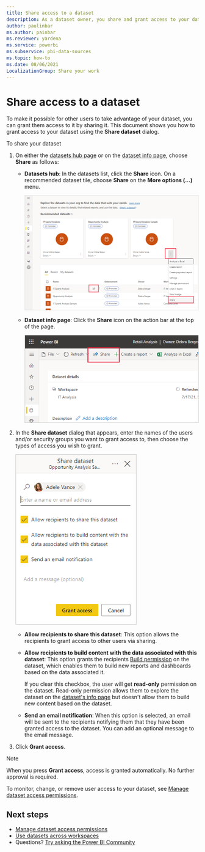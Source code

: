 ```yaml
---
title: Share access to a dataset
description: As a dataset owner, you share and grant access to your datasets so that others can use them. Learn how to grant access to your datasets.
author: paulinbar
ms.author: painbar
ms.reviewer: yardena
ms.service: powerbi
ms.subservice: pbi-data-sources
ms.topic: how-to
ms.date: 08/06/2021
LocalizationGroup: Share your work
---
```

# Share access to a dataset

To make it possible for other users to take advantage of your dataset, you can grant them access to it by sharing it. This document shows you how to grant access to your dataset using the **Share dataset** dialog.

To share your dataset

1. On either the [datasets hub page](service-datasets-hub.md#find-the-dataset-you-need) or on the [dataset info page](service-datasets-hub.md#view-dataset-details-and-explore-related-reports), choose **Share** as follows:

    * **Datasets hub**: In the datasets list, click the **Share** icon. On a recommended dataset tile, choose **Share** on the **More options (…)** menu.

        ![Screenshot of dataset share option on the datasets hub.](media/service-datasets-share/power-bi-dataset-share-dataset.png)

    * **Dataset info page**: Click the **Share** icon on the action bar at the top of the page.

        ![Screenshot of dataset share icon on the dataset info page.](media/service-datasets-share/power-bi-dataset-share-icon.png)

1. In the **Share dataset** dialog that appears, enter the names of the users and/or security groups you want to grant access to, then choose the types of access you wish to grant.

    ![Screenshot of the Share dataset dialog.](media/service-datasets-share/power-bi-dataset-grant-access-dialog.png)

    * **Allow recipients to share this dataset**: This option allows the recipients to grant access to other users via sharing.
    * **Allow recipients to build content with the data associated with this dataset**: This option grants the recipients [Build permission](service-datasets-build-permissions.md) on the dataset, which enables them to build new reports and dashboards based on the data associated it.

        If you clear this checkbox, the user will get **read-only** permission on the dataset. Read-only permission allows them to explore the dataset on the [dataset's info page](service-datasets-hub.md#view-dataset-details-and-explore-related-reports) but doesn't allow them to build new content based on the dataset.
    * **Send an email notification**: When this option is selected, an email will be sent to the recipients notifying them that they have been granted access to the dataset. You can add an optional message to the email message.

1. Click **Grant access**.

> [!NOTE]
> When you press **Grant access**, access is granted automatically. No further approval is required. 

To monitor, change, or remove user access to your dataset, see [Manage dataset access permissions](service-datasets-manage-access-permissions.md).

## Next steps

* [Manage dataset access permissions](service-datasets-manage-access-permissions.md)
* [Use datasets across workspaces](service-datasets-across-workspaces.md)
* Questions? [Try asking the Power BI Community](https://community.powerbi.com/)
